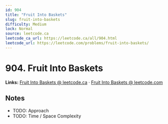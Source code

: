 ```yaml
--- 
id: 904
title: "Fruit Into Baskets"
slug: fruit-into-baskets
difficulty: Medium
lock: Normal
source: leetcode.ca
leetcode_ca_url: https://leetcode.ca/all/904.html
leetcode_url: https://leetcode.com/problems/fruit-into-baskets/
---
```


# 904. Fruit Into Baskets

**Links:** [Fruit Into Baskets @ leetcode.ca](https://leetcode.ca/all/904.html) · [Fruit Into Baskets @ leetcode.com](https://leetcode.com/problems/fruit-into-baskets/)

## Notes
- TODO: Approach
- TODO: Time / Space Complexity
